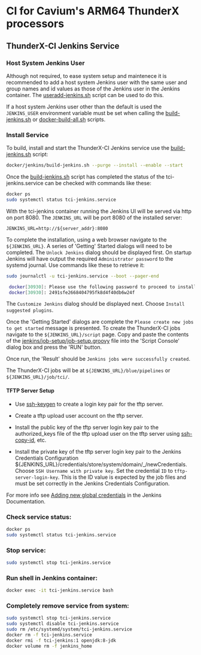 # CI for Cavium's ARM64 ThunderX processors

## ThunderX-CI Jenkins Service

### Host System Jenkins User

Although not required, to ease system setup and maintenece it is recommended to
add a host system Jenkins user with the same user and group names and id values
as those of the Jenkins user in the Jenkins container.  The
[useradd-jenkins.sh](scripts/useradd-jenkins.sh) script can be used to do this.

If a host system Jenkins user other than the default is used the `JENKINS_USER`
environment variable must be set when calling the
[build-jenkins.sh](docker/jenkins/build-jenkins.sh) or
[docker-build-all.sh](docker/docker-build-all.sh) scripts.


### Install Service

To build, install and start the ThunderX-CI Jenkins service use the
[build-jenkins.sh](docker/jenkins/build-jenkins.sh) script:

```sh
docker/jenkins/build-jenkins.sh --purge --install --enable --start
```

Once the [build-jenkins.sh](docker/jenkins/build-jenkins.sh) script has
completed the status of the tci-jenkins.service can be checked with commands
like these:

```sh
docker ps
sudo systemctl status tci-jenkins.service
```

With the tci-jenkins container running the Jenkins UI will be served via
http on port 8080.  The `JENKINS_URL` will be port 8080 of the installed
server:

    JENKINS_URL=http://${server_addr}:8080

To complete the installation, using a web browser navigate to the `${JENKINS_URL}`.
A series of 'Getting' Started dialogs will need to be completed.  The
`Unlock Jenkins` dialog should be displayed first.  On startup Jenkins will have
output the required `Administrator password` to the systemd journal.  Use
commands like these to retrieve it:

```sh
sudo journalctl -u tci-jenkins.service --boot --pager-end

 docker[30930]: Please use the following password to proceed to installation:
 docker[30930]: 2491sfe2668404795fk8d4f40db6w24f
```

The `Customize Jenkins` dialog should be displayed next.  Choose
`Install suggested plugins`.

Once the 'Getting Started' dialogs are complete the
`Please create new jobs to get started` message is presented.  To create the
ThunderX-CI jobs navigate to the `${JENKINS_URL}/script` page. Copy and paste
the contents of the
[jenkins/job-setup/job-setup.groovy](jenkins/job-setup/job-setup.groovy)
file into the 'Script Console' dialog box and press the 'RUN' button.

Once run, the 'Result' should be `Jenkins jobs were successfully created`.

The ThunderX-CI jobs will be at `${JENKINS_URL}/blue/pipelines` or
`${JENKINS_URL}/job/tci/`.


#### TFTP Server Setup

* Use [ssh-keygen](https://www.openssh.com/manual.html) to create a login key
pair for the tftp server.

* Create a tftp upload user account on the tftp server.

* Install the public key of the tftp server login key pair to the authorized_keys
file of the tftp upload user on the tftp server using
[ssh-copy-id](https://www.openssh.com/manual.html), etc.

* Install the private key of the tftp server login key pair to the Jenkins
Credentials Configuration
${JENKINS_URL}/credentials/store/system/domain/_/newCredentials. Choose
`SSH Username with private key`. Set the credential `ID` to
`tftp-server-login-key`.  This is the ID value is expected by the job files and
must be set correctly in the Jenkins Credentials Configuration.

For more info see 
[Adding new global credentials](https://jenkins.io/doc/book/using/using-credentials/#adding-new-global-credentials)
in the Jenkins Documentation.

### Check service status:

```sh
docker ps
sudo systemctl status tci-jenkins.service
```

### Stop service:

```sh
sudo systemctl stop tci-jenkins.service
```

### Run shell in Jenkins container:

```sh
docker exec -it tci-jenkins.service bash
```

### Completely remove service from system:

```sh
sudo systemctl stop tci-jenkins.service
sudo systemctl disable tci-jenkins.service
sudo rm /etc/systemd/system/tci-jenkins.service
docker rm -f tci-jenkins.service
docker rmi -f tci-jenkins:1 openjdk:8-jdk
docker volume rm -f jenkins_home

```
